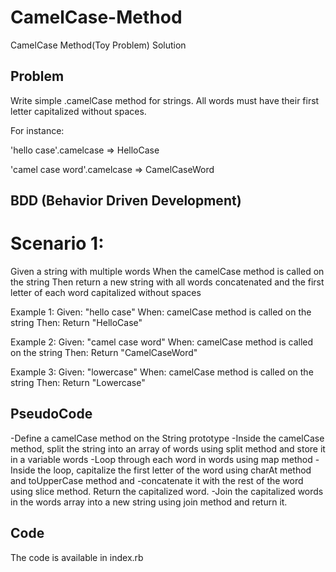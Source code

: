 # CamelCase-Method

CamelCase Method(Toy Problem) Solution

## Problem

Write simple .camelCase method for strings. All words must have their first letter capitalized without spaces.

For instance:

'hello case'.camelcase => HelloCase

'camel case word'.camelcase => CamelCaseWord

## BDD (Behavior Driven Development)

# Scenario 1:

Given a string with multiple words
When the camelCase method is called on the string
Then return a new string with all words concatenated and the first letter of each word capitalized without spaces

Example 1:
Given: "hello case"
When: camelCase method is called on the string
Then: Return "HelloCase"

Example 2:
Given: "camel case word"
When: camelCase method is called on the string
Then: Return "CamelCaseWord"

Example 3:
Given: "lowercase"
When: camelCase method is called on the string
Then: Return "Lowercase"

## PseudoCode

-Define a camelCase method on the String prototype
-Inside the camelCase method, split the string into an array of words using split method and store it in a variable words
-Loop through each word in words using map method
-Inside the loop, capitalize the first letter of the word using charAt method and toUpperCase method and -concatenate it with the rest of the word using slice method. Return the capitalized word.
-Join the capitalized words in the words array into a new string using join method and return it.

## Code

The code is available in index.rb
